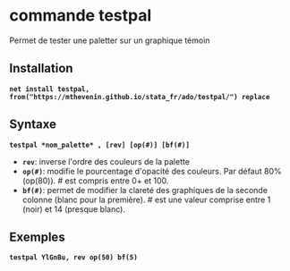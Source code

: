 
# commande testpal

Permet de tester une paletter sur un graphique témoin

## Installation

**`net install testpal, from("https://mthevenin.github.io/stata_fr/ado/testpal/") replace`**

## Syntaxe

**`testpal *nom_palette* , [rev] [op(#)] [bf(#)]`**

* **`rev`**: inverse l'ordre des couleurs de la palette
* **`op(#)`**: modifie le pourcentage d'opacité des couleurs. Par défaut 80% (op(80)). # est compris entre 0+ et 100.
* **`bf(#)`**: permet de modifier la clareté des graphiques de la seconde colonne (blanc pour la première). # est une valeur comprise entre 1 (noir) et 14 (presque blanc). 

## Exemples

**`testpal YlGnBu, rev op(50) bf(5)`**

[](testpal1.png)
